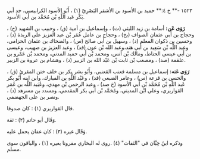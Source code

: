١٥٢٣ -** خ ٤:** حميد بن الأسود بن الأشقر البَصْرِيّ (١) ، أَبُو الأسود الكرابيسي، جد أبي بَكْر عَبد اللَّهِ بْن مُحَمَّد بن أَبي الأسود.

**رَوَى عَن:** أسامة بن زيد الليثي (ت) ، وإسماعيل بن أمية (ق) ، وحبيب بن الشهيد (خ) ، وحجاج بن أَبي عثمان الصواف (بخ) ، وحجاج بن عامل عُمَر بْن عبد العزيز على الربذة (د) ، وحسين بن ذكوان المعلم (د) ، وسهيل بن أَبي صالح (س) ، والضحاك بن عثمان الحزامي، وعبد اللَّه بْن سَعِيد بن أَبي هند،وعبد الله بْن عون (قد) ، وعبد العزيز بن صهيب، وعيسى بن أَبي عيسى الحناط، ومالك بْن أنس، ومحمد بْن أَبي حميد المدني، ومحمد بْن عَمْرو بن علقمة (صد) ، ومصعب بْن ثابت بْن عَبْد الله بن الزبير (د) ، وهشام بن عروة بن الزبير.

**رَوَى عَنه:** إسماعيل بن مسلمة قعنب القعنبي، وأَبُو بشر بكر بن خلف ختن المقرئ (ق) ، والحسن بن قزعة (س) ، وعامر الضبعي (قد) ، وعَبْد اللَّهِ بن المبارك، وابن ابنه أَبُو بكر عَبد اللَّهِ بْن مُحَمَّد بْن أَبي الأسود (خ صد) ، وعبد الرحمن بْن مهدي، وعُبَيد اللَّه بن عُمَر القواريري، وعلي ابْن المديني، ومُحَمَّد بْن أَبي بكر المقدمي، ومسدد بن مسرهد (د) ، ونصر بن على الجهضمي.

قال القواريري (١) : كان صدوقا.

وَقَال أبو حاتم (٢) : ثقة.

وَقَال غيره (٣) : كان عفان يحمل عليه.

وذكره ابنُ حِبَّان في "الثقات" (٤) .روى له البخاري مقرونا بغيره (١) ، والباقون سوى مسلم.